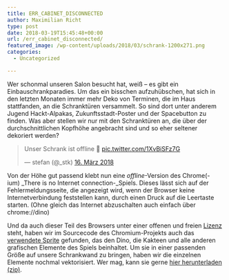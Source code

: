 ```yaml
---
title: ERR_CABINET_DISCONNECTED
author: Maximilian Richt
type: post
date: 2018-03-19T15:45:48+00:00
url: /err_cabinet_disconnected/
featured_image: /wp-content/uploads/2018/03/schrank-1200x271.png
categories:
  - Uncategorized

---
```

Wer schonmal unseren Salon besucht hat, weiß &#8211; es gibt ein Einbauschrankparadies. Um das ein bisschen aufzuhübschen, hat sich in den letzten Monaten immer mehr Deko von Terminen, die im Haus stattfanden, an die Schranktüren versammelt. So sind dort unter anderem Jugend Hackt-Alpakas, Zukunftsstadt-Poster und der Spacebutton zu finden. Was aber stellen wir nur mit den Schranktüren an, die über der durchschnittlichen Kopfhöhe angebracht sind und so eher seltener dekoriert werden?

<blockquote class="twitter-tweet" data-lang="de">
  <p dir="ltr" lang="de">
    Unser Schrank ist offline &#x1f914; <a href="https://t.co/1XvBiSFz7G">pic.twitter.com/1XvBiSFz7G</a>
  </p>
  
  <p>
    — stefan (@_stk) <a href="https://twitter.com/_stk/status/974680754318991360?ref_src=twsrc%5Etfw">16. März 2018</a>
  </p>
</blockquote>



Von der Höhe gut passend klebt nun eine _offline_-Version des Chrome(-ium) _There is no Internet connection-_Spiels. Dieses lässt sich auf der Fehlermeldungsseite, die angezeigt wird, wenn der Browser keine Internetverbindung feststellen kann, durch einen Druck auf die Leertaste starten. (Ohne gleich das Internet abzuschalten auch einfach über chrome://dino)

Und da auch dieser Teil des Browsers unter einer offenen und freien [Lizenz][1] steht, haben wir im Sourcecode des Chromium-Projekts auch das [verwendete Sprite][2] gefunden, das den Dino, die Kakteen und alle anderen grafischen Elemente des Spiels beinhaltet. Um sie in einer passenden Größe auf unsere Schrankwand zu bringen, haben wir die einzelnen Elemente nochmal vektorisiert. Wer mag, kann sie gerne [hier herunterladen (zip)][3].

 [1]: https://cs.chromium.org/codesearch/f/chromium/src/LICENSE?cl=ad3585e2b6d5af6347a2aa2e14ed4bb4087eac52
 [2]: https://cs.chromium.org/chromium/src/components/neterror/resources/default_200_percent/offline/200-offline-sprite.png?dr=C
 [3]: https://verschwoerhaus.de/wp-content/uploads/2018/03/schrank-dino-svg.zip